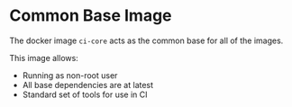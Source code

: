 # Common Base Image

The docker image `ci-core` acts as the common base for all of the images.

This image allows:

- Running as non-root user
- All base dependencies are at latest
- Standard set of tools for use in CI
